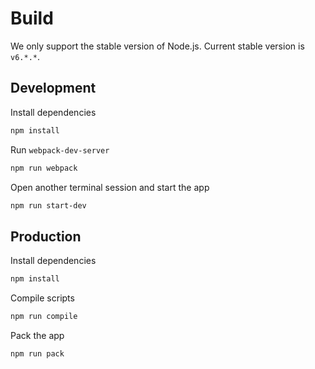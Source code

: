 # Build

We only support the stable version of Node.js. Current stable version is `v6.*.*`.

## Development

Install dependencies

```sh
npm install
```

Run `webpack-dev-server`

```sh
npm run webpack
```

Open another terminal session and start the app

```sh
npm run start-dev
```

## Production

Install dependencies

```sh
npm install
```

Compile scripts

```sh
npm run compile
```

Pack the app

```sh
npm run pack
```
